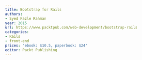```yaml
---
title: Bootstrap for Rails
authors:
- Syed Fazle Rahman
year: 2015
url: https://www.packtpub.com/web-development/bootstrap-rails
categories:
- Rails
- front-end
prices: 'ebook: $10.5, paperbook: $24'
editor: Packt Publishing
---
```

